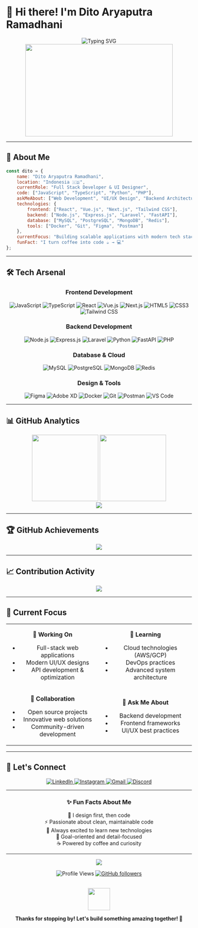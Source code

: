 # 👋 Hi there! I'm Dito Aryaputra Ramadhani

<div align="center">
  <img src="https://readme-typing-svg.herokuapp.com?font=Fira+Code&size=28&duration=3000&pause=1000&color=FF6B6B&center=true&vCenter=true&width=600&height=60&lines=Frontend+Developer+%7C+Backend+Developer;UI%2FUX+Designer+%7C+Full+Stack+Engineer;From+Indonesia+%F0%9F%87%AE%F0%9F%87%A9;Building+Amazing+Digital+Experiences" alt="Typing SVG" />
</div>

<div align="center">
  <img src="https://media1.giphy.com/media/qgQUggAC3Pfv687qPC/giphy.gif?cid=ecf05e47z8ztvw8q9nqqvv1jqyv2eqh8z9nxlpqjbw8k2z6v&rid=giphy.gif&ct=g" width="400" height="250"/>
</div>

---

## 🚀 About Me

```javascript
const dito = {
    name: "Dito Aryaputra Ramadhani",
    location: "Indonesia 🇮🇩",
    currentRole: "Full Stack Developer & UI Designer",
    code: ["JavaScript", "TypeScript", "Python", "PHP"],
    askMeAbout: ["Web Development", "UI/UX Design", "Backend Architecture"],
    technologies: {
        frontend: ["React", "Vue.js", "Next.js", "Tailwind CSS"],
        backend: ["Node.js", "Express.js", "Laravel", "FastAPI"],
        database: ["MySQL", "PostgreSQL", "MongoDB", "Redis"],
        tools: ["Docker", "Git", "Figma", "Postman"]
    },
    currentFocus: "Building scalable applications with modern tech stack",
    funFact: "I turn coffee into code ☕ → 💻"
};
```

---

## 🛠️ Tech Arsenal

<div align="center">

### Frontend Development
![JavaScript](https://img.shields.io/badge/JavaScript-F7DF1E?style=flat-square&logo=javascript&logoColor=black)
![TypeScript](https://img.shields.io/badge/TypeScript-007ACC?style=flat-square&logo=typescript&logoColor=white)
![React](https://img.shields.io/badge/React-20232A?style=flat-square&logo=react&logoColor=61DAFB)
![Vue.js](https://img.shields.io/badge/Vue.js-35495E?style=flat-square&logo=vuedotjs&logoColor=4FC08D)
![Next.js](https://img.shields.io/badge/Next.js-000000?style=flat-square&logo=nextdotjs&logoColor=white)
![HTML5](https://img.shields.io/badge/HTML5-E34F26?style=flat-square&logo=html5&logoColor=white)
![CSS3](https://img.shields.io/badge/CSS3-1572B6?style=flat-square&logo=css3&logoColor=white)
![Tailwind CSS](https://img.shields.io/badge/Tailwind_CSS-38B2AC?style=flat-square&logo=tailwind-css&logoColor=white)

### Backend Development  
![Node.js](https://img.shields.io/badge/Node.js-43853D?style=flat-square&logo=node.js&logoColor=white)
![Express.js](https://img.shields.io/badge/Express.js-404D59?style=flat-square&logo=express&logoColor=white)
![Laravel](https://img.shields.io/badge/Laravel-FF2D20?style=flat-square&logo=laravel&logoColor=white)
![Python](https://img.shields.io/badge/Python-3776AB?style=flat-square&logo=python&logoColor=white)
![FastAPI](https://img.shields.io/badge/FastAPI-005571?style=flat-square&logo=fastapi&logoColor=white)
![PHP](https://img.shields.io/badge/PHP-777BB4?style=flat-square&logo=php&logoColor=white)

### Database & Cloud
![MySQL](https://img.shields.io/badge/MySQL-00000F?style=flat-square&logo=mysql&logoColor=white)
![PostgreSQL](https://img.shields.io/badge/PostgreSQL-316192?style=flat-square&logo=postgresql&logoColor=white)
![MongoDB](https://img.shields.io/badge/MongoDB-4EA94B?style=flat-square&logo=mongodb&logoColor=white)
![Redis](https://img.shields.io/badge/Redis-DC382D?style=flat-square&logo=redis&logoColor=white)

### Design & Tools
![Figma](https://img.shields.io/badge/Figma-F24E1E?style=flat-square&logo=figma&logoColor=white)
![Adobe XD](https://img.shields.io/badge/Adobe%20XD-470137?style=flat-square&logo=Adobe%20XD&logoColor=white)
![Docker](https://img.shields.io/badge/Docker-2CA5E0?style=flat-square&logo=docker&logoColor=white)
![Git](https://img.shields.io/badge/Git-F05032?style=flat-square&logo=git&logoColor=white)
![Postman](https://img.shields.io/badge/Postman-FF6C37?style=flat-square&logo=postman&logoColor=white)
![VS Code](https://img.shields.io/badge/VS%20Code-0078D4?style=flat-square&logo=visual%20studio%20code&logoColor=white)

</div>

---

## 📊 GitHub Analytics

<div align="center">
  <img height="180em" src="https://github-readme-stats-eight-theta.vercel.app/api?username=ditoaryap&show_icons=true&theme=algolia&include_all_commits=true&count_private=true"/>
  <img height="180em" src="https://github-readme-stats-eight-theta.vercel.app/api/top-langs/?username=ditoaryap&layout=compact&langs_count=8&theme=algolia"/>
</div>

<div align="center">
  <img src="https://github-readme-streak-stats.herokuapp.com/?user=ditoaryap&theme=algolia&hide_border=true" />
</div>

---

## 🏆 GitHub Achievements

<div align="center">
  <img src="https://github-profile-trophy.vercel.app/?username=ditoaryap&theme=algolia&no-frame=true&no-bg=false&margin-w=4&row=2" />
</div>

---

## 📈 Contribution Activity

<div align="center">
  <img src="https://github-readme-activity-graph.vercel.app/graph?username=ditoaryap&bg_color=050F2C&color=3CAAEF&line=0969DA&point=0969DA&area=true&hide_border=true" />
</div>

---

## 🎯 Current Focus

<table align="center">
<tr>
<td align="center" width="50%">

**🔭 Working On**
- Full-stack web applications
- Modern UI/UX designs
- API development & optimization

</td>
<td align="center" width="50%">

**🌱 Learning**
- Cloud technologies (AWS/GCP)
- DevOps practices
- Advanced system architecture

</td>
</tr>
<tr>
<td align="center" width="50%">

**👯 Collaboration**
- Open source projects
- Innovative web solutions
- Community-driven development

</td>
<td align="center" width="50%">

**💬 Ask Me About**
- Backend development
- Frontend frameworks
- UI/UX best practices

</td>
</tr>
</table>

---

## 📱 Let's Connect

<div align="center">
  <a href="https://www.linkedin.com/in/ditoaryap">
    <img src="https://img.shields.io/badge/LinkedIn-0077B5?style=for-the-badge&logo=linkedin&logoColor=white" alt="LinkedIn"/>
  </a>
  <a href="https://instagram.com/ditoaryap">
    <img src="https://img.shields.io/badge/Instagram-E4405F?style=for-the-badge&logo=instagram&logoColor=white" alt="Instagram"/>
  </a>
  <a href="mailto:ditoaryaputra@gmail.com">
    <img src="https://img.shields.io/badge/Gmail-D14836?style=for-the-badge&logo=gmail&logoColor=white" alt="Gmail"/>
  </a>
  <a href="https://discord.com/users/your-discord-id">
    <img src="https://img.shields.io/badge/Discord-7289DA?style=for-the-badge&logo=discord&logoColor=white" alt="Discord"/>
  </a>
</div>

---

<div align="center">
  
### ✨ Fun Facts About Me
  
🎨 I design first, then code  
⚡ Passionate about clean, maintainable code  
🌟 Always excited to learn new technologies  
🎯 Goal-oriented and detail-focused  
☕ Powered by coffee and curiosity  

</div>

---

<div align="center">
  
  <img src="https://quotes-github-readme.vercel.app/api?type=horizontal&theme=algolia" />
  
  <br/>
  
  ![Profile Views](https://komarev.com/ghpvc/?username=ditoaryap&label=Profile%20views&color=0e75b6&style=flat)
  [![GitHub followers](https://img.shields.io/github/followers/ditoaryap?label=Follow&style=social)](https://github.com/ditoaryap/?tab=follow)
  
  <br/>
  
  <img src="https://media.giphy.com/media/LnQjpWaON8nhr21vNW/giphy.gif" width="60"> 
  
  **Thanks for stopping by! Let's build something amazing together! 🚀**
  
</div>
